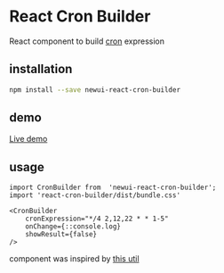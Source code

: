 # React Cron Builder
React component to build [cron](https://ru.wikipedia.org/wiki/Cron) expression

## installation
```` bash
npm install --save newui-react-cron-builder
````
## demo
[Live demo](https://anilvpatel21.github.io/react-cron-builder/)

## usage
```` ecmascript 6
import CronBuilder from  'newui-react-cron-builder';
import 'react-cron-builder/dist/bundle.css'

<CronBuilder
    cronExpression="*/4 2,12,22 * * 1-5"
    onChange={::console.log}
    showResult={false}
/>
````

component was inspired by [this util](https://github.com/one-more/react-cron-builder)